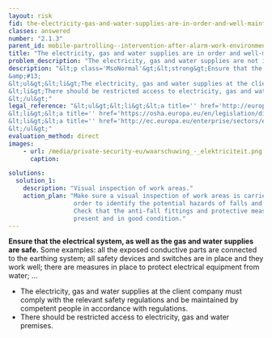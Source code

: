 ```yaml
---
layout: risk
fid: the-electricity-gas-and-water-supplies-are-in-order-and-well-maintained
classes: answered
number: "2.1.3"
parent_id: mobile-partrolling--intervention-after-alarm-work-environment-site-related
title: "The electricity, gas and water supplies are in order and well-maintained."
problem_description: "The electricity, gas and water supplies are not in order and/or not well-maintained."
description: "&lt;p class='MsoNormal'&gt;&lt;strong&gt;Ensure that the electrical system, as well as the gas and water supplies are safe.&lt;/strong&gt; Some examples: all the exposed conductive parts are connected to the earthing system; all safety devices and switches are in place and they work well; there are measures in place to protect electrical equipment from water; ... &lt;/p&gt;&amp;#13;
&amp;#13;
&lt;ul&gt;&lt;li&gt;The electricity, gas and water supplies at the client company must comply with the relevant safety regulations and be maintained by competent people in accordance with regulations.&lt;/li&gt;&amp;#13;
&lt;li&gt;There should be restricted access to electricity, gas and water premises.&lt;/li&gt;&amp;#13;
&lt;/ul&gt;"
legal_reference: "&lt;ul&gt;&lt;li&gt;&lt;a title='' href='http://europa.eu/legislation_summaries/employment_and_social_policy/health_hygiene_safety_at_work/c11113_en.htm' rel='nofollow' target='_blank'&gt;89/391/CEE Implementing measures to improve the health and safety of workers (framework directive).&lt;/a&gt;&lt;/li&gt;&amp;#13;
&lt;li&gt;&lt;a title='' href='https://osha.europa.eu/en/legislation/directives/workplaces-equipment-signs-personal-protective-equipment/osh-directives/2' rel='nofollow' target='_blank'&gt;89/654/EEC Directive on the minimum safety and health requirements for the workplace&lt;/a&gt;.&lt;/li&gt;&amp;#13;
&lt;li&gt;&lt;a title='' href='http://ec.europa.eu/enterprise/sectors/electrical/documents/lvd/legislation/' target='_blank' rel='nofollow'&gt;2006/95/EC Directive on the harmonisation of the laws of Member States relating to electrical equipment designed for use within certain voltage limits&lt;/a&gt;.&lt;/li&gt;&amp;#13;
&lt;/ul&gt;"
evaluation_method: direct
images:
    - url: /media/private-security-eu/waarschuwing_-_elektriciteit.png
      caption: 

solutions:
  solution_1:
    description: "Visual inspection of work areas."
    action_plan: "Make sure a visual inspection of work areas is carried out in
                  order to identify the potential hazards of falls and slips.
                  Check that the anti-fall fittings and protective measures are
                  present and in good condition."
---
```

**Ensure that the electrical system, as well as the gas and water supplies are safe.** Some examples: all the exposed conductive parts are connected to the earthing system; all safety devices and switches are in place and they work well; there are measures in place to protect electrical equipment from water; ... 

  * The electricity, gas and water supplies at the client company must comply with the relevant safety regulations and be maintained by competent people in accordance with regulations.
  * There should be restricted access to electricity, gas and water premises.


